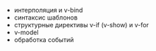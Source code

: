 - интерполяция и v-bind
- синтаксис шаблонов
- структурные директивы v-if (v-show) и v-for
- v-model
- обработка событий

